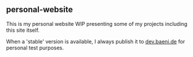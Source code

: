 ## personal-website
This is my personal website WIP presenting some of my projects including this site itself.

When a 'stable' version is available, I always publish it to <a href="https://dev.baeni.de">dev.baeni.de</a> for personal test purposes.
